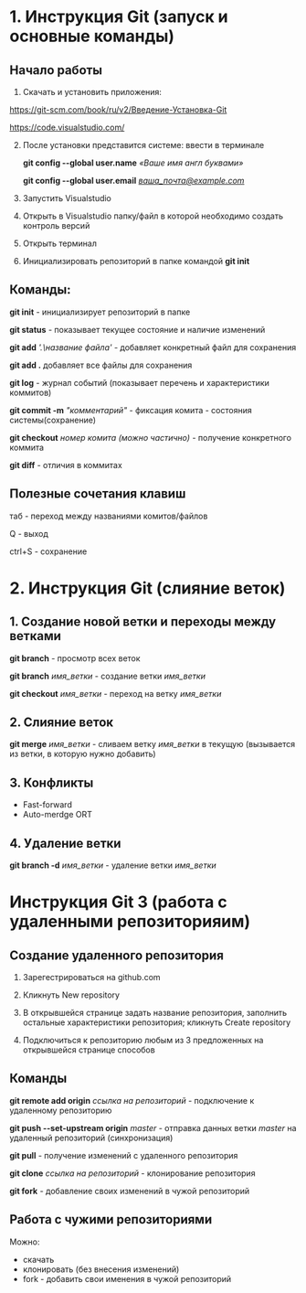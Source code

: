 # 1. Инструкция Git (запуск и основные команды)

## Начало работы

1. Скачать и установить приложения:

https://git-scm.com/book/ru/v2/Введение-Установка-Git


https://code.visualstudio.com/

2. После установки представится системе: ввести в терминале

    **git config --global user.name** *«Ваше имя англ буквами»*

    **git config --global user.email** *ваша_почта@example.com*

3. Запустить Visualstudio

4. Открыть в Visualstudio папку/файл в которой необходимо создать контроль версий

5. Открыть терминал

6. Инициализировать репозиторий в папке командой **git init**

## Команды:

**git init** - инициализирует репозиторий в папке

**git status** - показывает текущее состояние и наличие изменений

**git add** *'.\название файла'* - добавляет конкретный файл для сохранения

**git add .** добавляет все файлы для сохранения

**git log** - журнал событий (показывает перечень и характеристики коммитов)

**git commit -m** *"комментарий"* - фиксация комита - состояния системы(сохранение)

**git checkout** *номер комита (можно частично)* - получение конкретного коммита

**git diff** - отличия в коммитах

## Полезные сочетания клавиш

таб - переход между названиями комитов/файлов

Q - выход

ctrl+S - сохранение

# 2. Инструкция Git (слияние веток)
## 1. Создание новой ветки и переходы между ветками

**git branch** - просмотр всех веток

**git branch** *имя_ветки* - создание ветки *имя_ветки*

**git checkout** *имя_ветки* - переход на ветку *имя_ветки*

## 2. Слияние веток
**git merge** *имя_ветки* - сливаем ветку *имя_ветки* в текущую (вызывается из ветки, в которую нужно добавить)

## 3. Конфликты

* Fast-forward
* Auto-merdge ORT

## 4. Удаление ветки

**git branch -d** *имя_ветки* - удаление ветки *имя_ветки*


# Инструкция Git 3 (работа с удаленными репозиторияим)

## Создание удаленного репозитория

1. Зарегестрироваться на github.com

2. Кликнуть New repository

3. В открывшейся странице задать название репозитория, заполнить остальные характеристики репозитория; кликнуть Create repository

4. Подключиться к репозиторию любым из 3 предложенных на открывшейся странице способов

## Команды

**git remote add origin** *ссылка на репозиторий* - подключение к удаленному репозиторию

**git push --set-upstream origin** *master* - отправка данных ветки *master* на удаленный репозиторий (синхронизация)

**git pull** - получение изменений с удаленного репозитория

**git clone** *ссылка на репозиторий* - клонирование репозитория

**git fork** - добавление своих изменений в чужой репозиторий

## Работа с чужими репозиториями

Можно:
* скачать
* клонировать (без внесения изменений)
* fork - добавить свои именения в чужой репозиторий

